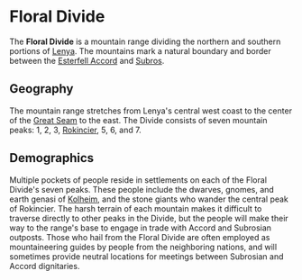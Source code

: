 # Floral Divide

The **Floral Divide** is a mountain range dividing the northern and southern portions of [Lenya](../). The mountains mark a natural boundary and border between the [Esterfell Accord](../../../../societies/esterfell-accord/esterfell-accord.md) and [Subros](../../../../societies/subros.md).

## Geography

The mountain range stretches from Lenya's central west coast to the center of the [Great Seam](../great-seam) to the east. The Divide consists of seven mountain peaks: 1, 2, 3, [Rokincier](rokincier), 5, 6, and 7.

## Demographics

Multiple pockets of people reside in settlements on each of the Floral Divide's seven peaks. These people include the dwarves, gnomes, and earth genasi of [Kolheim](../../../../societies/verdancy/kolheim.md), and the stone giants who wander the central peak of Rokincier. The harsh terrain of each mountain makes it difficult to traverse directly to other peaks in the Divide, but the people will make their way to the range's base to engage in trade with Accord and Subrosian outposts. Those who hail from the Floral Divide are often employed as mountaineering guides by people from the neighboring nations, and will sometimes provide neutral locations for meetings between Subrosian and Accord dignitaries.
